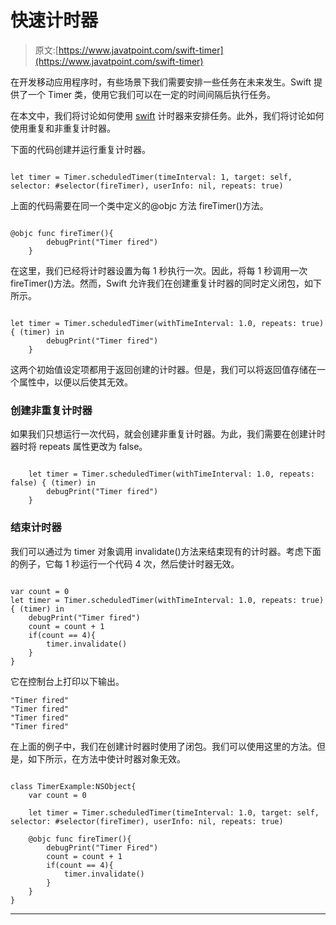 # 快速计时器

> 原文:[https://www.javatpoint.com/swift-timer](https://www.javatpoint.com/swift-timer)

在开发移动应用程序时，有些场景下我们需要安排一些任务在未来发生。Swift 提供了一个 Timer 类，使用它我们可以在一定的时间间隔后执行任务。

在本文中，我们将讨论如何使用 [swift](https://www.javatpoint.com/swift-tutorial) 计时器来安排任务。此外，我们将讨论如何使用重复和非重复计时器。

下面的代码创建并运行重复计时器。

```

let timer = Timer.scheduledTimer(timeInterval: 1, target: self, selector: #selector(fireTimer), userInfo: nil, repeats: true)

```

上面的代码需要在同一个类中定义的@objc 方法 fireTimer()方法。

```

@objc func fireTimer(){
        debugPrint("Timer fired")
    }

```

在这里，我们已经将计时器设置为每 1 秒执行一次。因此，将每 1 秒调用一次 fireTimer()方法。然而，Swift 允许我们在创建重复计时器的同时定义闭包，如下所示。

```

let timer = Timer.scheduledTimer(withTimeInterval: 1.0, repeats: true) { (timer) in
        debugPrint("Timer fired")
    }

```

这两个初始值设定项都用于返回创建的计时器。但是，我们可以将返回值存储在一个属性中，以便以后使其无效。

### 创建非重复计时器

如果我们只想运行一次代码，就会创建非重复计时器。为此，我们需要在创建计时器时将 repeats 属性更改为 false。

```

    let timer = Timer.scheduledTimer(withTimeInterval: 1.0, repeats: false) { (timer) in
        debugPrint("Timer fired")
    }

```

### 结束计时器

我们可以通过为 timer 对象调用 invalidate()方法来结束现有的计时器。考虑下面的例子，它每 1 秒运行一个代码 4 次，然后使计时器无效。

```

var count = 0
let timer = Timer.scheduledTimer(withTimeInterval: 1.0, repeats: true) { (timer) in
    debugPrint("Timer fired")
    count = count + 1
    if(count == 4){
        timer.invalidate()
    }
}

```

它在控制台上打印以下输出。

```
"Timer fired"
"Timer fired"
"Timer fired"
"Timer fired"

```

在上面的例子中，我们在创建计时器时使用了闭包。我们可以使用这里的方法。但是，如下所示，在方法中使计时器对象无效。

```

class TimerExample:NSObject{
    var count = 0

    let timer = Timer.scheduledTimer(timeInterval: 1.0, target: self, selector: #selector(fireTimer), userInfo: nil, repeats: true)

    @objc func fireTimer(){
        debugPrint("Timer Fired")
        count = count + 1
        if(count == 4){
            timer.invalidate()
        }
    }
}

```

* * *
